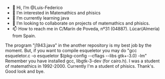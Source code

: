 - 👋 Hi, I’m @Luis-Federico
- 👀 I’m interested in Matemathics and phisics
- 🌱 I’m currently learning java
- 💞️ I’m looking to collaborate on projects of matemathics and phisics.
- 📫 How to reach me in C/Marín de Poveda, nº31 (04887). Lúcar(Almería) from Spain.

<!---
Luis-Federico/Luis-Federico is a ✨ special ✨ repository because its `README.md` (this file) appears on your GitHub profile.
You can click the Preview link to take a look at your changes.
--->
The program "j1943.java" in the another repository is my best job by the moment.
But, if you want to compile esqueletor you may do "gcc esqueletor.c -o esqueletor $(pkg-config --cflags --libs gtk+-3.0) -lm" Remember you have installed gcc, libgtk-3-dev (for cairo.h).
I was a student of matemathics in 1992-2000.
Currently I'm a student of phisics.
Thank's.
Good look and bye.
